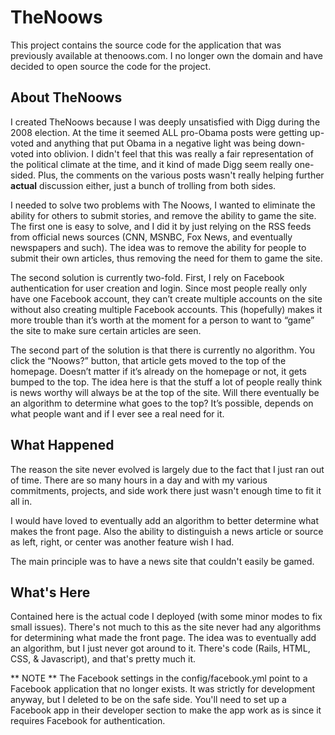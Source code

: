 # TheNoows #

This project contains the source code for the application that was previously available at thenoows.com. I no longer own the domain and have decided to open source the code for the project.

## About TheNoows ##

I created TheNoows because I was deeply unsatisfied with Digg during the 2008 election. At the time it seemed ALL pro-Obama posts were getting up-voted and anything that put Obama in a negative light was being down-voted into oblivion. I didn't feel that this was really a fair representation of the political climate at the time, and it kind of made Digg seem really one-sided. Plus, the comments on the various posts wasn't really helping further **actual** discussion either, just a bunch of trolling from both sides.

I needed to solve two problems with The Noows, I wanted to eliminate the ability for others to submit stories, and remove the ability to game the site.  The first one is easy to solve, and I did it by just relying on the RSS feeds from official news sources (CNN, MSNBC, Fox News, and eventually newspapers and such).  The idea was to remove the ability for people to submit their own articles, thus removing the need for them to game the site.

The second solution is currently two-fold. First, I rely on Facebook authentication for user creation and login. Since most people really only have one Facebook account, they can’t create multiple accounts on the site without also creating multiple Facebook accounts.  This (hopefully) makes it more trouble than it’s worth at the moment for a person to want to “game” the site to make sure certain articles are seen.

The second part of the solution is that there is currently no algorithm. You click the “Noows?” button, that article gets moved to the top of the homepage. Doesn’t matter if it’s already on the homepage or not, it gets bumped to the top.  The idea here is that the stuff a lot of people really think is news worthy will always be at the top of the site.  Will there eventually be an algorithm to determine what goes to the top? It’s possible, depends on what people want and if I ever see a real need for it.

## What Happened ##

The reason the site never evolved is largely due to the fact that I just ran out of time. There are so many hours in a day and with my various commitments, projects, and side work there just wasn't enough time to fit it all in.

I would have loved to eventually add an algorithm to better determine what makes the front page. Also the ability to distinguish a news article or source as left, right, or center was another feature wish I had.

The main principle was to have a news site that couldn't easily be gamed.

## What's Here ##

Contained here is the actual code I deployed (with some minor modes to fix small issues). There's not much to this as the site never had any algorithms for determining what made the front page. The idea was to eventually add an algorithm, but I just never got around to it.  There's code (Rails, HTML, CSS, & Javascript), and that's pretty much it.

** NOTE ** The Facebook settings in the config/facebook.yml point to a Facebook application that no longer exists. It was strictly for development anyway, but I deleted to be on the safe side. You'll need to set up a Facebook app in their developer section to make the app work as is since it requires Facebook for authentication.
